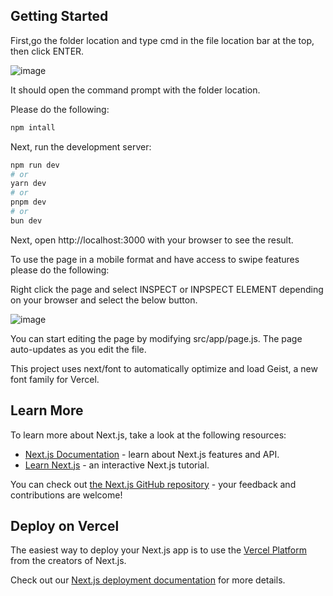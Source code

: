 

## Getting Started

First,go the folder location and type cmd in the file location bar at the top, then click ENTER.

![image](https://github.com/user-attachments/assets/2187e2e1-d2d9-4e0a-b53f-09d6c8710b98)

It should open the command prompt with the folder location.

Please do the following:

```bash
npm intall
```

Next, run the development server:

```bash
npm run dev
# or
yarn dev
# or
pnpm dev
# or
bun dev
```

Next, open http://localhost:3000 with your browser to see the result.

To use the page in a mobile format and have access to swipe features please do the following:

Right click the page and select INSPECT or INPSPECT ELEMENT depending on your browser and select the below button.

![image](https://github.com/user-attachments/assets/75482bbe-1bf8-4a4f-b04d-5bfc12eb484a)

You can start editing the page by modifying src/app/page.js. The page auto-updates as you edit the file.

This project uses next/font to automatically optimize and load Geist, a new font family for Vercel.


## Learn More

To learn more about Next.js, take a look at the following resources:

- [Next.js Documentation](https://nextjs.org/docs) - learn about Next.js features and API.
- [Learn Next.js](https://nextjs.org/learn) - an interactive Next.js tutorial.

You can check out [the Next.js GitHub repository](https://github.com/vercel/next.js) - your feedback and contributions are welcome!

## Deploy on Vercel

The easiest way to deploy your Next.js app is to use the [Vercel Platform](https://vercel.com/new?utm_medium=default-template&filter=next.js&utm_source=create-next-app&utm_campaign=create-next-app-readme) from the creators of Next.js.

Check out our [Next.js deployment documentation](https://nextjs.org/docs/app/building-your-application/deploying) for more details.
